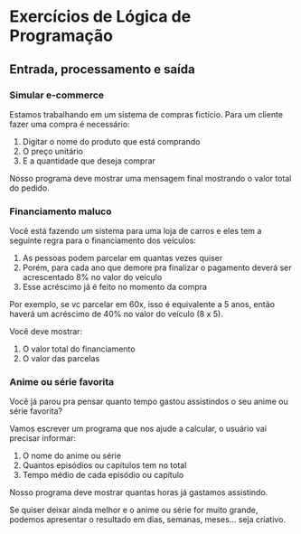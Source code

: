 # Exercícios de Lógica de Programação 

## Entrada, processamento e saída

### Simular e-commerce
Estamos trabalhando em um sistema de compras fictício. Para um cliente fazer uma compra é necessário:

1. Digitar o nome do produto que está comprando
2. O preço unitário
3. E a quantidade que deseja comprar

Nosso programa deve mostrar uma mensagem final mostrando o valor total do pedido.

### Financiamento maluco
Você está fazendo um sistema para uma loja de carros e eles tem a seguinte regra para o financiamento dos veículos:

1. As pessoas podem parcelar em quantas vezes quiser
2. Porém, para cada ano que demore pra finalizar o pagamento deverá ser acrescentado 8% no valor do veículo
3. Esse acréscimo já é feito no momento da compra

Por exemplo, se vc parcelar em 60x, isso é equivalente a 5 anos, então haverá um acréscimo de 40% no valor do veículo (8 x 5).

Você deve mostrar:
1. O valor total do financiamento
2. O valor das parcelas

### Anime ou série favorita
Você já parou pra pensar quanto tempo gastou assistindos o seu anime ou série favorita?

Vamos escrever um programa que nos ajude a calcular, o usuário vai precisar informar:

1. O nome do anime ou série
2. Quantos episódios ou capítulos tem no total
3. Tempo médio de cada episódio ou capítulo

Nosso programa deve mostrar quantas horas já gastamos assistindo.

Se quiser deixar ainda melhor e o anime ou série for muito grande, podemos apresentar o resultado em dias, semanas, meses... seja criativo.
